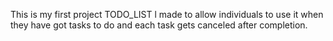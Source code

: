 This is my first project TODO_LIST l made to allow individuals to use it when they have got tasks to do and each task gets canceled after completion.
